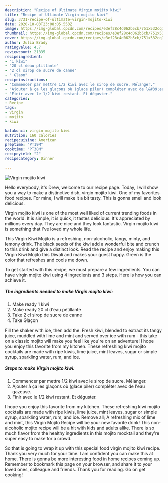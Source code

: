 ```yaml
---
description: "Recipe of Ultimate Virgin mojito kiwi"
title: "Recipe of Ultimate Virgin mojito kiwi"
slug: 3731-recipe-of-ultimate-virgin-mojito-kiwi
date: 2020-10-03T23:08:05.553Z
image: https://img-global.cpcdn.com/recipes/e3ef28c4d062b5cb/751x532cq70/virgin-mojito-kiwi-photo-principale-de-la-recette.jpg
thumbnail: https://img-global.cpcdn.com/recipes/e3ef28c4d062b5cb/751x532cq70/virgin-mojito-kiwi-photo-principale-de-la-recette.jpg
cover: https://img-global.cpcdn.com/recipes/e3ef28c4d062b5cb/751x532cq70/virgin-mojito-kiwi-photo-principale-de-la-recette.jpg
author: Julia Brady
ratingvalue: 4.7
reviewcount: 21835
recipeingredient:
- "1 kiwi"
- "20 cl deau ptillante"
- "2 cl sirop de sucre de canne"
- " Glaon"
recipeinstructions:
- "Commencer par mettre 1/2 kiwi avec le sirop de sucre. Mélanger."
- "Ajouter à ça les glaçons où (glace piler) compléter avec de l&#39;eau gazeuse."
- "Finir avec le 1/2 kiwi restant. Et déguster."
categories:
- Recipe
tags:
- virgin
- mojito
- kiwi

katakunci: virgin mojito kiwi 
nutrition: 160 calories
recipecuisine: American
preptime: "PT19M"
cooktime: "PT38M"
recipeyield: "2"
recipecategory: Dinner

---
```



![Virgin mojito kiwi](https://img-global.cpcdn.com/recipes/e3ef28c4d062b5cb/751x532cq70/virgin-mojito-kiwi-photo-principale-de-la-recette.jpg)

Hello everybody, it's Drew, welcome to our recipe page. Today, I will show you a way to make a distinctive dish, virgin mojito kiwi. One of my favorites food recipes. For mine, I will make it a bit tasty. This is gonna smell and look delicious.

Virgin mojito kiwi is one of the most well liked of current trending foods in the world. It is simple, it is quick, it tastes delicious. It's appreciated by millions every day. They are nice and they look fantastic. Virgin mojito kiwi is something that I've loved my whole life.

This Virgin Kiwi Mojito is a refreshing, non-alcoholic, tangy, minty, and lemony drink. The black seeds of the kiwi add a wonderful bite and crunch to this drink and give a distinct look. Read the recipe and enjoy making this Virgin Kiwi Mojito this Diwali and makes your guest happy. Green is the color that refreshes and cools me down.


To get started with this recipe, we must prepare a few ingredients. You can have virgin mojito kiwi using 4 ingredients and 3 steps. Here is how you can achieve it.

<!--inarticleads1-->

##### The ingredients needed to make Virgin mojito kiwi:

1. Make ready 1 kiwi
1. Make ready 20 cl d&#39;eau pétillante
1. Take 2 cl sirop de sucre de canne
1. Take  Glaçon


Fill the shaker with ice, then add the. Fresh kiwi, blended to extract its tangy juice, muddled with lime and mint and served over ice with rum - this take on a classic mojito will make you feel like you&#39;re on an adventure! I hope you enjoy this favorite from my kitchen. These refreshing kiwi mojito cocktails are made with ripe kiwis, lime juice, mint leaves, sugar or simple syrup, sparkling water, rum, and ice. 

<!--inarticleads2-->

##### Steps to make Virgin mojito kiwi:

1. Commencer par mettre 1/2 kiwi avec le sirop de sucre. Mélanger.
1. Ajouter à ça les glaçons où (glace piler) compléter avec de l&#39;eau gazeuse.
1. Finir avec le 1/2 kiwi restant. Et déguster.


I hope you enjoy this favorite from my kitchen. These refreshing kiwi mojito cocktails are made with ripe kiwis, lime juice, mint leaves, sugar or simple syrup, sparkling water, rum, and ice. Remove all; A refreshing mix of lime and mint, this Virgin Mojito Recipe will be your new favorite drink! This non-alcoholic mojito recipe will be a hit with kids and adults alike. There is so much flavor from the healthy ingredients in this mojito mocktail and they&#39;re super easy to make for a crowd. 

So that is going to wrap it up with this special food virgin mojito kiwi recipe. Thank you very much for your time. I am confident you can make this at home. There is gonna be more interesting food in home recipes coming up. Remember to bookmark this page on your browser, and share it to your loved ones, colleague and friends. Thank you for reading. Go on get cooking!
